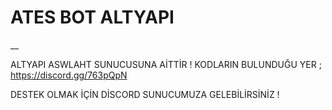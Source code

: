 # ATES BOT ALTYAPI
__

ALTYAPI ASWLAHT SUNUCUSUNA AİTTİR ! 
KODLARIN BULUNDUĞU YER ; 
https://discord.gg/763pQpN

DESTEK OLMAK İÇİN DİSCORD SUNUCUMUZA GELEBİLİRSİNİZ ! 
